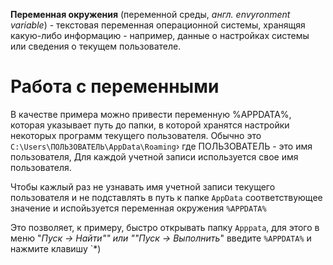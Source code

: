 **Переменная окружения** (переменной среды, *англ. envyronment variable*) - текстовая переменная операционной системы, хранящяя какую-либо информацию - например, данные о
настройках системы или сведения о текущем пользователе.

# Работа с переменными
В качестве примера можно привести переменную %APPDATA%, которая указывает путь до папки, в которой хранятся настройки некоторых программ текущего пользователя. Обычно это `C:\Users\ПОЛЬЗОВАТЕЛЬ\AppData\Roaming`› где ПОЛЬЗОВАТЕЛЬ - это имя пользователя, Для каждой учетной записи используется свое имя пользователя.

Чтобы кажлый раз не узнавать имя учетной записи текущего пользователя и не подставлять в путь к папке `AppData` соответствующее значение и испойьзуется переменная окружения `%APPDATA%`

Это позволяет, к примеру, быстро открывать папку `Арррata`, для этого в меню "*Пуск -> Найти"" или ""Пуск -> Выполнить*" введите `%APPDATA%` и нажмите клавишу `*)
